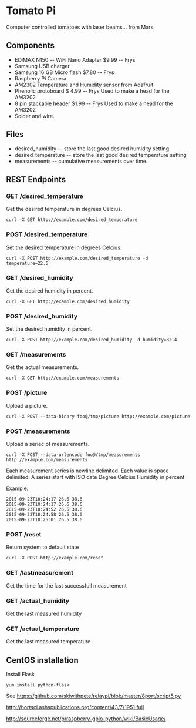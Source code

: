 # Tomato Pi
Computer controlled tomatoes with laser beams... from Mars.


## Components

* EDiMAX N150 -- WiFi Nano Adapter $9.99 -- Frys
* Samsung USB charger
* Samsung 16 GB Micro flash $7.80  -- Frys
* Raspberry Pi Camera
* AM2302 Temperature and Humidity sensor from Adafruit
* Phenolic protoboard  $ 4.99 -- Frys  Used to make a head for the AM3202
* 8 pin stackable header $1.99 -- Frys  Used to make a head for the AM3202
* Solder and wire.

## Files
* desired_humidity -- store the last good desired humidity setting
* desired_temperature -- store the last good desired temperature setting
* measurements -- cumulative measurements over time. <temperature humidity>

## REST Endpoints

### GET  /desired_temperature
Get the desired temperature in degrees Celcius.
```
curl -X GET http://example.com/desired_temperature
```

### POST /desired_temperature
Set the desired temperature in degrees Celcius.
```
curl -X POST http://example.com/desired_temperature -d temperature=22.5
```

### GET  /desired_humidity
Get the desired humidity in percent.
```
curl -X GET http://example.com/desired_humidity
```

### POST /desired_humidity
Set the desired humidity in percent.
```
curl -X POST http://example.com/desired_humidity -d humidity=82.4
```
 
### GET  /measurements
Get the actual measurements.
```
curl -X GET http://example.com/measurements
```

### POST /picture
Upload a picture.
```
curl -X POST --data-binary foo@/tmp/picture http://example.com/picture
```

### POST /measurements
Upload a seriec of measurements.
```
curl -X POST --data-urlencode foo@/tmp/measurements http://example.com/measurements
```

Each measurement series is newline delimited.  Each value is space delimited.
A series start with ISO date <space> Degree Celcius <space> Humidity in percent

Example:
```
2015-09-23T10:24:17 26.6 38.6
2015-09-23T10:24:17 26.6 38.6
2015-09-23T10:24:52 26.5 38.6
2015-09-23T10:24:58 26.5 38.6
2015-09-23T10:25:01 26.5 38.6
```


### POST /reset
Return system to default state
```
curl -X POST http://example.com/reset
```

### GET /lastmeasurement
Get the time for the last successfull measurement

### GET /actual_humidity
Get the last measured humidity

### GET /actual_temperature
Get the last measured temperature


## CentOS installation
Install Flask
```
yum install python-flask
```

See
https://github.com/skiwithpete/relaypi/blob/master/8port/script5.py

http://hortsci.ashspublications.org/content/43/7/1951.full

http://sourceforge.net/p/raspberry-gpio-python/wiki/BasicUsage/

